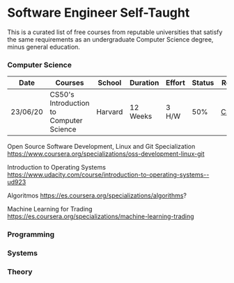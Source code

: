 # Software Engineer Self-Taught

This is a curated list of free courses from reputable universities that satisfy the same requirements as an undergraduate Computer Science degree, minus general education.

### Computer Science

|Date | Courses	|School	| Duration | 	Effort | Status | Repo | 
|---- | ------- |-------|--------- | ------- | ------ |------ | 
|23/06/20 | CS50's Introduction to Computer Science | Harvard | 12 Weeks | 3 H/W | 50% | [CS50](https://github.com/FernandoFH/CS50_Introduction-to-Computer-Science)


Open Source Software Development, Linux and Git Specialization
https://www.coursera.org/specializations/oss-development-linux-git

Introduction to Operating Systems
https://www.udacity.com/course/introduction-to-operating-systems--ud923

Algoritmos
https://es.coursera.org/specializations/algorithms?

Machine Learning for Trading
https://es.coursera.org/specializations/machine-learning-trading

### Programming
### Systems
### Theory
